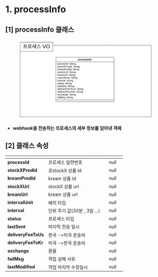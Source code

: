# 1. processInfo

## \[1] processInfo 클래스

<figure><img src="../../../../../.gitbook/assets/image (2) (2) (1) (1) (1).png" alt=""><figcaption></figcaption></figure>

* **webhook을 전송하는 프로세스의 세부 정보를 담아낸 객체**

## \[2]  클래스 속성

<table data-view="cards"><thead><tr><th></th><th></th><th data-type="select"></th><th data-hidden data-type="number"></th><th data-hidden data-type="select"></th></tr></thead><tbody><tr><td><strong>processId</strong></td><td>프로세스 일련번호</td><td></td><td>null</td><td></td></tr><tr><td><strong>stockXProdId</strong></td><td>호stockX 상품 Id</td><td></td><td>null</td><td></td></tr><tr><td><strong>kreamProdId</strong></td><td>kream 상품 Id</td><td></td><td>null</td><td></td></tr><tr><td><strong>stockXUrl</strong></td><td>stockX 상품 url</td><td></td><td>null</td><td></td></tr><tr><td><strong>kreamUrl</strong></td><td>kream 상품 url</td><td></td><td>null</td><td></td></tr><tr><td><strong>intervalUnit</strong></td><td>배치 타입</td><td></td><td>null</td><td></td></tr><tr><td><strong>interval</strong></td><td>단위 주기 값(30분 , 3일 ...)</td><td></td><td>null</td><td></td></tr><tr><td><strong>status</strong></td><td>프로세스 타입</td><td></td><td>null</td><td></td></tr><tr><td><strong>lastSent</strong></td><td>마지막 전송 일시</td><td></td><td>null</td><td></td></tr><tr><td><strong>deliveryFeeToUs</strong></td><td>한국 ->미국 운송비</td><td></td><td>null</td><td></td></tr><tr><td><strong>deliveryFeeToKr</strong></td><td>미국 ->한국 운송비</td><td></td><td>null</td><td></td></tr><tr><td><strong>exchange</strong></td><td>환율</td><td></td><td>null</td><td></td></tr><tr><td><strong>failMsg</strong></td><td>작업 실패 사유</td><td></td><td>null</td><td></td></tr><tr><td><strong>lastModified</strong></td><td>작업 마지막 수정일시</td><td></td><td>null</td><td></td></tr></tbody></table>
